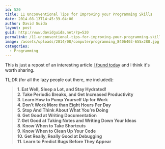 ```yaml
---
id: 520
title: 11 Unconventional Tips for Improving your Programming Skills
date: 2014-08-13T14:45:39-04:00
author: David Guida
layout: post
guid: http://www.davidguida.net/?p=520
permalink: /11-unconventional-tips-for-improving-your-programming-skills/
image: /assets/uploads/2014/08/computerprogramming_8406403-655x280.jpg
categories:
  - Programming
---
```

This is just a repost of an interesting article <a title="11 Unconventional Tips for Improving your Programming Skills" href="http://superheroesinracecars.com/2014/07/01/11-unconventional-tips-for-improving-your-programming-skills/" target="_blank">I found today</a> and I think it's worth sharing.

TL;DR (for all the lazy people out there, me included):

> **1. Eat Well, Sleep a Lot, and Stay Hydrated!**  
>  **2. Take Periodic Breaks, and Get Increased Productivity**  
>  **3. Learn How to Pump Yourself Up for Work**  
>  **4. Don’t Work More than Eight Hours Per Day**  
>  **5. Stop And Think About What You’re Doing**  
>  **6. Get Good at Writing Documentation**  
>  **7. Get Good at Taking Notes and Writing Down Your Ideas**  
>  **8. Know When to Take Shortcuts**  
>  **9. Know When to Clean Up Your Code**  
>  **10. Get Really, Really Good at Debugging**  
>  **11. Learn to Predict Bugs Before They Appear**

<div class="post-details-footer-widgets">
</div>